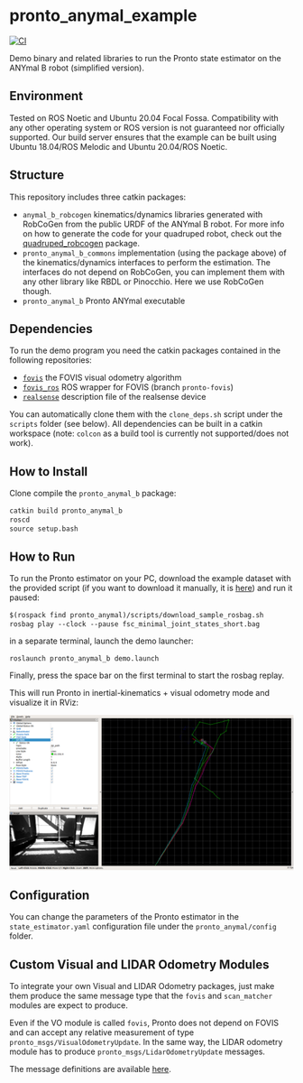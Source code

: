 # pronto_anymal_example
[![CI](https://github.com/ori-drs/pronto_anymal_example/actions/workflows/industrial_ci_action.yml/badge.svg?branch=master)](https://github.com/ori-drs/pronto_anymal_example/actions/workflows/industrial_ci_action.yml)

Demo binary and related libraries to run the Pronto state estimator on the ANYmal B robot (simplified version).

## Environment
Tested on ROS Noetic and Ubuntu 20.04 Focal Fossa. Compatibility with any other operating system or ROS version is not guaranteed nor officially supported. Our build server ensures that the example can be built using Ubuntu 18.04/ROS Melodic and Ubuntu 20.04/ROS Noetic.

## Structure
This repository  includes three catkin packages:
- `anymal_b_robcogen` kinematics/dynamics libraries generated with RobCoGen from the public URDF of the ANYmal B robot. 
  For more info on how to generate the code for your quadruped robot, check out the [quadruped_robcogen](https://github.com/ori-drs/quadruped_robcogen) package. 
- `pronto_anymal_b_commons` implementation (using the package above) of the kinematics/dynamics interfaces to perform the estimation. The interfaces do not depend on RobCoGen, you can implement them with any other library like RBDL or Pinocchio. Here we use RobCoGen though.
- `pronto_anymal_b` Pronto ANYmal executable

## Dependencies
To run the demo program you need the catkin packages contained in the following repositories:
- [`fovis`](https://github.com/ori-drs/fovis.git) the FOVIS visual odometry algorithm
- [`fovis_ros`](https://github.com/ori-drs/fovis_ros/tree/pronto-fovis)  ROS wrapper for FOVIS (branch `pronto-fovis`)
- [`realsense`](https://github.com/IntelRealSense/realsense-ros) description file of the realsense device

You can automatically clone them with the `clone_deps.sh` script under the `scripts` folder (see below). All dependencies can be built in a catkin workspace (note: `colcon` as a build tool is currently not supported/does not work).

## How to Install
Clone compile the `pronto_anymal_b` package:
```
catkin build pronto_anymal_b
roscd
source setup.bash
```

## How to Run 
To run the Pronto estimator on your PC, download the example dataset with the provided script (if you want to download it manually, it is [here](https://drive.google.com/open?id=1a_BA7yyj4XdUcCXrxpz5o1PdCi0fJn5K)) and run it paused:
```
$(rospack find pronto_anymal)/scripts/download_sample_rosbag.sh
rosbag play --clock --pause fsc_minimal_joint_states_short.bag
```
in a separate terminal, launch the demo launcher:

```
roslaunch pronto_anymal_b demo.launch
```
Finally, press the space bar on the first terminal to start the rosbag replay.

This will run Pronto in inertial-kinematics + visual odometry mode and visualize it in RViz:

![pronto_anymal_rviz](./pronto_anymal_b/doc/rviz_output.png  "Pronto ANYmal RViz")

## Configuration
You can change the parameters of the Pronto estimator in the `state_estimator.yaml` configuration file  under the `pronto_anymal/config` folder. 
## Custom Visual and LIDAR Odometry Modules
To integrate your own Visual and LIDAR Odometry packages, just make them produce the same message type that the `fovis` and `scan_matcher` modules are expect to produce.

Even if the VO module is called `fovis`, Pronto does not depend on FOVIS and can accept any relative measurement of type `pronto_msgs/VisualOdometryUpdate`. In the same way, the LIDAR odometry module has to produce `pronto_msgs/LidarOdometryUpdate` messages. 

The message definitions are available [here](https://github.com/ori-drs/pronto/tree/pronto-anymal-example/pronto_msgs/msg).
